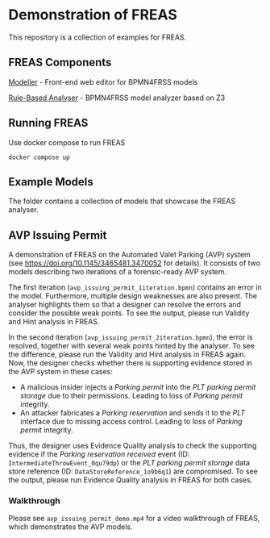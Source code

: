 # Demonstration of FREAS

This repository is a collection of examples for FREAS.

## FREAS Components

[Modeller](https://github.com/FREAS-tools/freas-bpmn4frss-react) - Front-end web editor for BPMN4FRSS models

[Rule-Based Analyser](https://github.com/FREAS-tools/freas-analyzer-validity) - BPMN4FRSS model analyzer based on Z3

## Running FREAS
Use docker compose to run FREAS
```
docker compose up
```

## Example Models
The folder contains a collection of models that showcase the FREAS analyser.

## AVP Issuing Permit
A demonstration of FREAS on the Automated Valet Parking (AVP) system (see https://doi.org/10.1145/3465481.3470052 for details). It consists of two models describing two iterations of a forensic-ready AVP system.

The first iteration (`avp_issuing_permit_1iteration.bpmn`) contains an error in the model. Furthermore, multiple design weaknesses are also present. The analyser highlights them so that a designer can resolve the errors and consider the possible weak points. To see the output, please run Validity and Hint analysis in FREAS.

In the second iteration (`avp_issuing_permit_2iteration.bpmn`), the error is resolved, together with several weak points hinted by the analyser. To see the difference, please run the Validity and Hint analysis in FREAS again. Now, the designer checks whether there is supporting evidence stored in the AVP system in these cases:
* A malicious insider injects a *Parking permit* into the *PLT parking permit storage* due to their permissions. Leading to loss of *Parking permit* integrity.
* An attacker fabricates a *Parking reservation* and sends it to the *PLT* interface due to missing access control. Leading to loss of *Parking permit* integrity.

Thus, the designer uses Evidence Quality analysis to check the supporting evidence if the *Parking reservation received* event (ID: `IntermediateThrowEvent_0qu79dp`) or the *PLT parking permit storage* data store reference (ID: `DataStoreReference_1o9b6q1`) are compromised. To see the output, please run Evidence Quality analysis in FREAS for both cases.

### Walkthrough

Please see `avp_issuing_permit_demo.mp4` for a video walkthrough of FREAS, which demonstrates the AVP models.